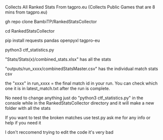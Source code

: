 Collects All Ranked Stats From tagpro.eu (Collects Public Games that are 8 mins from tagpro.eu)

gh repo clone BambiTP/RankedStatsCollector

cd RankedStatsCollector

pip install requests pandas openpyxl tagpro-eu

python3 ctf_statistics.py

"Stats/Stats(x)/combined_stats.xlsx" has all the stats

"outputs/run_xxxx/combinedStatsMaster.csv" has the individual match stats csv

the "xxxx" in run_xxxx = the final match id in your run. You can check which one it is in latest_match.txt after the run is complete.


No need to change anything just do "python3 ctf_statistics.py" in the console while in the RankedStatsCollector directory and it will make a new folder with all the stats


If you want to test the broken matches use test.py ask me for any info or help if you need it

I don't reccomend trying to edit the code it's very bad

